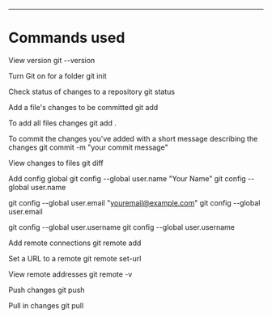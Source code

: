 --------------
Commands used
=============

View version
git --version

Turn Git on for a folder
git init

Check status of changes to a repository
git status

Add a file's changes to be committed
git add <FILENAME>

To add all files changes
git add .

To commit the changes you've added with a short message describing the changes
git commit -m "your commit message"

View changes to files
git diff

Add config global
git config --global user.name "Your Name"
git config --global user.name

git config --global user.email "youremail@example.com"
git config --global user.email

git config --global user.username <USerNamE>
git config --global user.username

Add remote connections
git remote add <REMOTENAME> <URL>

Set a URL to a remote
git remote set-url <REMOTENAME> <URL>

View remote addresses
git remote -v

Push changes
git push <REMOTENAME> <BRANCH>

Pull in changes
git pull <REMOTENAME> <BRANCHNAME>
